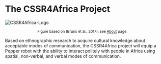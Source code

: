 # The CSSR4Africa Project

![CSSR4Africa-Logo](/images/CSSR_Scenario.png)
<BR>
<center><small>Figure based on (Bruno et al., 2017);  see <a href="https://cssr4africa.github.io/about">About</a> page.</small></center>
<P>
Based on ethnographic research to acquire cultural knowledge about acceptable modes of communication, the CSSR4Africa project will equip a Pepper robot with the ability to interact politely with people in Africa using spatial, non-verbal, and verbal modes of communication. 



 